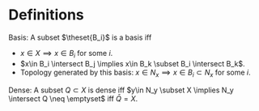 # Definitions

Basis:
A subset $\theset{B_i}$ is a basis iff

- $x\in X \implies x \in B_i$ for some $i$.
- $x\in B_i \intersect B_j \implies x\in B_k \subset B_i \intersect B_k$.
- Topology generated by this basis: $x\in N_x \implies x\in B_i \subset N_x$ for some $i$.


Dense:
A subset $Q\subset X$ is dense iff $y\in N_y \subset X \implies N_y \intersect Q \neq \emptyset$ iff $\bar Q = X$.


